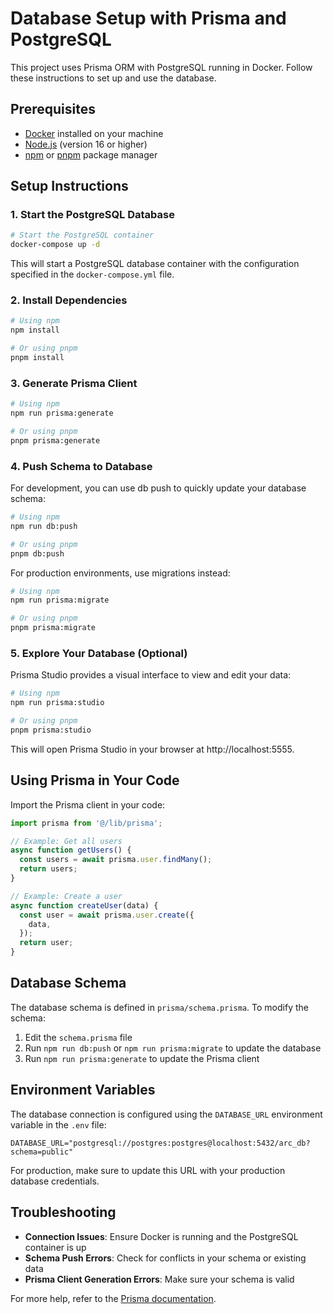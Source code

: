# Database Setup with Prisma and PostgreSQL

This project uses Prisma ORM with PostgreSQL running in Docker. Follow these instructions to set up and use the database.

## Prerequisites

- [Docker](https://www.docker.com/products/docker-desktop/) installed on your machine
- [Node.js](https://nodejs.org/) (version 16 or higher)
- [npm](https://www.npmjs.com/) or [pnpm](https://pnpm.io/) package manager

## Setup Instructions

### 1. Start the PostgreSQL Database

```bash
# Start the PostgreSQL container
docker-compose up -d
```

This will start a PostgreSQL database container with the configuration specified in the `docker-compose.yml` file.

### 2. Install Dependencies

```bash
# Using npm
npm install

# Or using pnpm
pnpm install
```

### 3. Generate Prisma Client

```bash
# Using npm
npm run prisma:generate

# Or using pnpm
pnpm prisma:generate
```

### 4. Push Schema to Database

For development, you can use db push to quickly update your database schema:

```bash
# Using npm
npm run db:push

# Or using pnpm
pnpm db:push
```

For production environments, use migrations instead:

```bash
# Using npm
npm run prisma:migrate

# Or using pnpm
pnpm prisma:migrate
```

### 5. Explore Your Database (Optional)

Prisma Studio provides a visual interface to view and edit your data:

```bash
# Using npm
npm run prisma:studio

# Or using pnpm
pnpm prisma:studio
```

This will open Prisma Studio in your browser at http://localhost:5555.

## Using Prisma in Your Code

Import the Prisma client in your code:

```typescript
import prisma from '@/lib/prisma';

// Example: Get all users
async function getUsers() {
  const users = await prisma.user.findMany();
  return users;
}

// Example: Create a user
async function createUser(data) {
  const user = await prisma.user.create({
    data,
  });
  return user;
}
```

## Database Schema

The database schema is defined in `prisma/schema.prisma`. To modify the schema:

1. Edit the `schema.prisma` file
2. Run `npm run db:push` or `npm run prisma:migrate` to update the database
3. Run `npm run prisma:generate` to update the Prisma client

## Environment Variables

The database connection is configured using the `DATABASE_URL` environment variable in the `.env` file:

```
DATABASE_URL="postgresql://postgres:postgres@localhost:5432/arc_db?schema=public"
```

For production, make sure to update this URL with your production database credentials.

## Troubleshooting

- **Connection Issues**: Ensure Docker is running and the PostgreSQL container is up
- **Schema Push Errors**: Check for conflicts in your schema or existing data
- **Prisma Client Generation Errors**: Make sure your schema is valid

For more help, refer to the [Prisma documentation](https://www.prisma.io/docs/).
